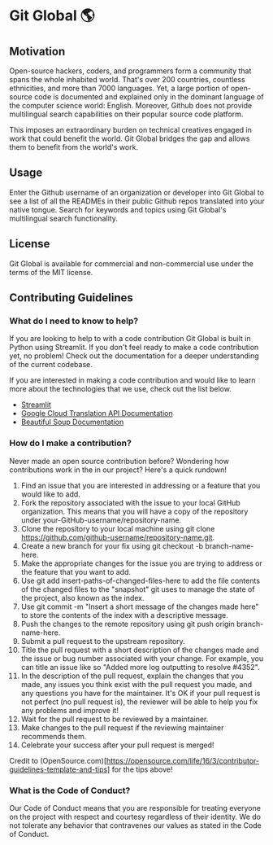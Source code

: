# Git Global 🌎

## Motivation
Open-source hackers, coders, and programmers form a community that spans the whole inhabited world. That's over 200 countries, countless ethnicities, and more than 7000 languages. Yet, a large portion of open-source code is documented and explained only in the dominant language of the computer science world: English. Moreover, Github does not provide multilingual search capabilities on their popular source code platform.

This imposes an extraordinary burden on technical creatives engaged in work that could benefit the world. Git Global bridges the gap and allows them to benefit from the world's work. 

## Usage
Enter the Github username of an organization or developer into Git Global to see a list of all the READMEs in their public Github repos translated into your native tongue. Search for keywords and topics using Git Global's multilingual search functionality.

## License
Git Global is available for commercial and non-commercial use under the terms of the MIT license.

## Contributing Guidelines
### What do I need to know to help?
If you are looking to help to with a code contribution Git Global is built in Python using Streamlit. If you don't feel ready to make a code contribution yet, no problem! Check out the documentation for a deeper understanding of the current codebase. 

If you are interested in making a code contribution and would like to learn more about the technologies that we use, check out the list below.

* [Streamlit](https://streamlit.io/)
* [Google Cloud Translation API Documentation](https://cloud.google.com/translate/docs/basic/translate-text-basic?hl=en)
* [Beautiful Soup Documentation](https://beautiful-soup-4.readthedocs.io/en/latest/)


### How do I make a contribution?
Never made an open source contribution before? Wondering how contributions work in the in our project? Here's a quick rundown!

1. Find an issue that you are interested in addressing or a feature that you would like to add.
2. Fork the repository associated with the issue to your local GitHub organization. This means that you will have a copy of the repository under your-GitHub-username/repository-name.
3. Clone the repository to your local machine using git clone https://github.com/github-username/repository-name.git.
4. Create a new branch for your fix using git checkout -b branch-name-here.
5. Make the appropriate changes for the issue you are trying to address or the feature that you want to add.
6. Use git add insert-paths-of-changed-files-here to add the file contents of the changed files to the "snapshot" git uses to manage the state of the project, also known as the index.
7. Use git commit -m "Insert a short message of the changes made here" to store the contents of the index with a descriptive message.
8. Push the changes to the remote repository using git push origin branch-name-here.
9. Submit a pull request to the upstream repository.
10. Title the pull request with a short description of the changes made and the issue or bug number associated with your change. For example, you can title an issue like so "Added more log outputting to resolve #4352".
11. In the description of the pull request, explain the changes that you made, any issues you think exist with the pull request you made, and any questions you have for the maintainer. It's OK if your pull request is not perfect (no pull request is), the reviewer will be able to help you fix any problems and improve it!
12. Wait for the pull request to be reviewed by a maintainer.
13. Make changes to the pull request if the reviewing maintainer recommends them.
14. Celebrate your success after your pull request is merged!

Credit to (OpenSource.com)[https://opensource.com/life/16/3/contributor-guidelines-template-and-tips] for the tips above!

### What is the Code of Conduct?
Our Code of Conduct means that you are responsible for treating everyone on the project with respect and courtesy regardless of their identity. We do not tolerate any behavior that contravenes our values as stated in the Code of Conduct.